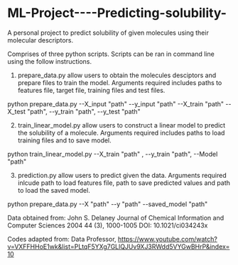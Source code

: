 # ML-Project----Predicting-solubility-
A personal project to predict solubility of given molecules using their molecular descriptors. 

Comprises of three python scripts. Scripts can be ran in command line using the follow instructions. 
1. prepare_data.py allow users to obtain the molecules desciptors and prepare files to train the model. Arguments required includes paths to features file, target file, training files and test files. 

python prepare_data.py --X_input "path" --y_input "path" --X_train "path" --X_test "path", --y_train "path", --y_test "path"

2. train_linear_model.py allow users to construct a linear model to predict the solubility of a molecule. Arguments required includes paths to load training files and to save model.

python train_linear_model.py  --X_train "path" , --y_train "path", --Model "path"

3. prediction.py allow users to predict given the data. Arguments required inlcude path to load features file, path to save predicted values and path to load the saved model. 

python prepare_data.py --X "path" --y "path" --saved_model "path" 


Data obtained from:
John S. Delaney
Journal of Chemical Information and Computer Sciences 2004 44 (3), 1000-1005
DOI: 10.1021/ci034243x

Codes adapted from:
Data Professor, https://www.youtube.com/watch?v=VXFFHHoE1wk&list=PLtqF5YXg7GLlQJUv9XJ3RWdd5VYGwBHrP&index=10
